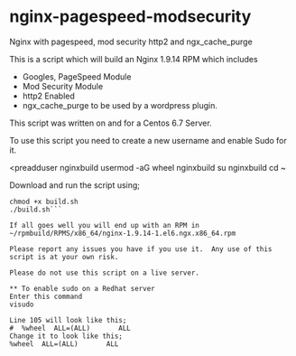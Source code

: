 # nginx-pagespeed-modsecurity
Nginx with pagespeed, mod security http2 and ngx_cache_purge

This is a script which will build an Nginx 1.9.14 RPM which includes
  * Googles, PageSpeed Module
  * Mod Security Module
  * http2 Enabled
  * ngx_cache_purge to be used by a wordpress plugin.

This script was written on and for a Centos 6.7 Server.

To use this script you need to create a new username and enable Sudo for it.

  <preadduser nginxbuild
  usermod -aG wheel nginxbuild
  su nginxbuild
  cd ~</pre>
  
Download and run the script using;

```wget https://raw.githubusercontent.com/karlgray/nginx-pagespeed-modsecurity/master/build.sh
chmod +x build.sh
./build.sh```

If all goes well you will end up with an RPM in ~/rpmbuild/RPMS/x86_64/nginx-1.9.14-1.el6.ngx.x86_64.rpm

Please report any issues you have if you use it.  Any use of this script is at your own risk.

Please do not use this script on a live server.

** To enable sudo on a Redhat server
Enter this command
visudo

Line 105 will look like this;
#  %wheel  ALL=(ALL)       ALL
Change it to look like this;
%wheel  ALL=(ALL)       ALL


